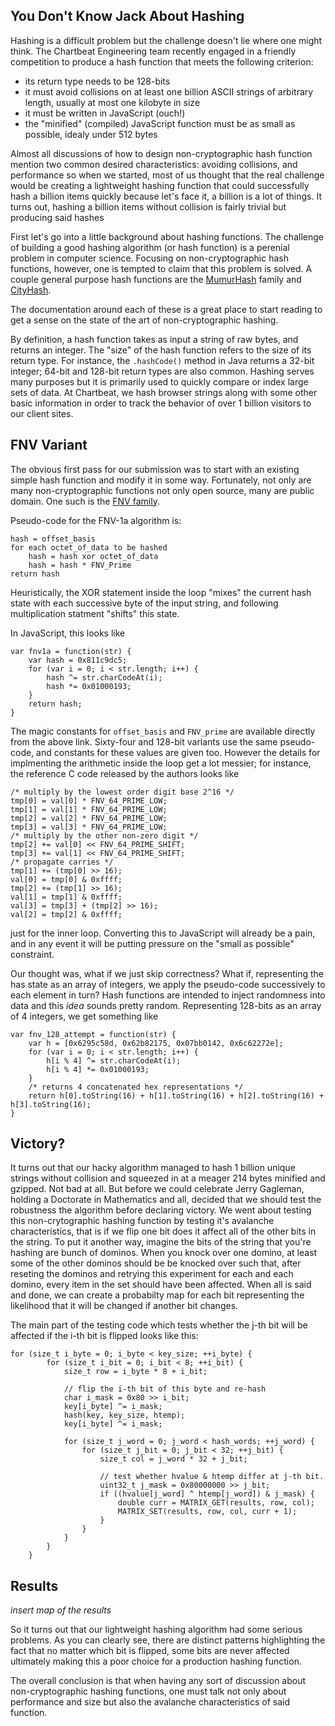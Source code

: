 
## You Don't Know Jack About Hashing

Hashing is a difficult problem but the challenge doesn't lie where one might think. The Chartbeat Engineering team recently engaged in a friendly competition to produce a hash function that meets the following criterion:

- its return type needs to be 128-bits
- it must avoid collisions on at least one billion ASCII strings of arbitrary length, usually at most one kilobyte in size
- it must be written in JavaScript (ouch!)
- the "minified" (compiled) JavaScript function must be as small as
  possible, idealy under 512 bytes

Almost all discussions of how to design non-cryptographic hash function 
mention two common desired characteristics: avoiding collisions, and 
performance so when we started, most of us thought that the real challenge would be 
creating a lightweight hashing function that could successfully hash 
a billion items quickly because let's face it, a billion is a lot of things. 
It turns out, hashing a billion items without collision is fairly 
trivial but producing said hashes 

First let's go into a little background about hashing functions. 
The challenge of building a good hashing algorithm (or hash function) is
a perenial problem in computer science. Focusing on non-cryptographic
hash functions, however, one is tempted to claim that this problem is solved.
A couple general purpose hash functions are the
[MumurHash](https://code.google.com/p/smhasher/) family and
[CityHash](https://code.google.com/p/cityhash/).

The documentation around each of these is a great place to start reading
to get a sense on the state of the art of non-cryptographic hashing.

By definition, a hash function takes as input
a string of raw bytes, and returns an integer. The "size" of the hash function
refers to the size of its return type. For instance, the `.hashCode()` method
in Java returns a 32-bit integer; 64-bit and 128-bit return types are also
common. Hashing serves many purposes but it is primarily used to quickly
compare or index large sets of data. At Chartbeat, we hash browser strings
along with some other basic information in order to track the behavior
of over 1 billion visitors to our client sites.


## FNV Variant

The obvious first pass for our submission was to start with an existing simple
hash function and modify it in some way. Fortunately, not only are many
non-cryptographic functions not only open source, many are public domain.
One such is the [FNV family](http://www.isthe.com/chongo/tech/comp/fnv/).

Pseudo-code for the FNV-1a algorithm is:

    hash = offset_basis
    for each octet_of_data to be hashed
        hash = hash xor octet_of_data
        hash = hash * FNV_Prime
    return hash

Heuristically, the XOR statement inside the loop "mixes" the current hash state
with each successive byte of the input string, and following multiplication
statment "shifts" this state.

In JavaScript, this looks like

    var fnv1a = function(str) {
        var hash = 0x811c9dc5;
        for (var i = 0; i < str.length; i++) {
            hash ^= str.charCodeAt(i);
            hash *= 0x01000193;
        }
        return hash;
    }

The magic constants for `offset_basis` and `FNV_prime` are available directly
from the above link. Sixty-four and 128-bit variants use the same pseudo-code,
and constants for these values are given too. However the details for
implmenting the arithmetic inside the loop get a lot messier; for instance,
the reference C code released by the authors looks like

    /* multiply by the lowest order digit base 2^16 */
    tmp[0] = val[0] * FNV_64_PRIME_LOW;
    tmp[1] = val[1] * FNV_64_PRIME_LOW;
    tmp[2] = val[2] * FNV_64_PRIME_LOW;
    tmp[3] = val[3] * FNV_64_PRIME_LOW;
    /* multiply by the other non-zero digit */
    tmp[2] += val[0] << FNV_64_PRIME_SHIFT;
    tmp[3] += val[1] << FNV_64_PRIME_SHIFT;
    /* propagate carries */
    tmp[1] += (tmp[0] >> 16);
    val[0] = tmp[0] & 0xffff;
    tmp[2] += (tmp[1] >> 16);
    val[1] = tmp[1] & 0xffff;
    val[3] = tmp[3] + (tmp[2] >> 16);
    val[2] = tmp[2] & 0xffff;

just for the inner loop. Converting this to JavaScript will already be a
pain, and in any event it will be putting pressure on the "small as possible"
constraint.

Our thought was, what if we just skip correctness? What if, representing the
has state as an array of integers, we apply the pseudo-code successively to
each element in turn? Hash functions are intended to inject randomness into
data and this _idea_ sounds pretty random. Representing 128-bits as an array
of 4 integers, we get something like

    var fnv_128_attempt = function(str) {
        var h = [0x6295c58d, 0x62b82175, 0x07bb0142, 0x6c62272e];
        for (var i = 0; i < str.length; i++) {
            h[i % 4] ^= str.charCodeAt(i);
            h[i % 4] *= 0x01000193;
        }
        /* returns 4 concatenated hex representations */
        return h[0].toString(16) + h[1].toString(16) + h[2].toString(16) + h[3].toString(16);
    }

## Victory?
It turns out that our hacky algorithm managed to hash 1 billion unique strings 
without collision and squeezed in at a meager 214 bytes minified and gzipped.
Not bad at all. But before we could celebrate Jerry Gagleman, holding a Doctorate
in Mathematics and all, decided that we should test the robustness the algorithm before
declaring victory. We went about testing this non-crytographic hashing function
by testing it's avalanche characteristics, that is if we flip one bit does it affect
all of the other bits in the string. To put it another way, imagine the bits of the string
that you're hashing are bunch of dominos. When you knock over one domino, at least some
of the other dominos should be be knocked over such that, after reseting the dominos
and retrying this experiment for each and each domino, every item in the set should 
have been affected. When all is said and done, we can create a probabilty map for each
bit representing the likelihood that it will be changed if another bit changes.

The main part of the testing code which tests whether the j-th bit will be affected
if the i-th bit is flipped looks like this:

    for (size_t i_byte = 0; i_byte < key_size; ++i_byte) {
            for (size_t i_bit = 0; i_bit < 8; ++i_bit) {
                size_t row = i_byte * 8 + i_bit;

                // flip the i-th bit of this byte and re-hash
                char i_mask = 0x80 >> i_bit;
                key[i_byte] ^= i_mask;
                hash(key, key_size, htemp);
                key[i_byte] ^= i_mask;

                for (size_t j_word = 0; j_word < hash_words; ++j_word) {
                    for (size_t j_bit = 0; j_bit < 32; ++j_bit) {
                        size_t col = j_word * 32 + j_bit;

                        // test whether hvalue & htemp differ at j-th bit.
                        uint32_t j_mask = 0x80000000 >> j_bit;
                        if ((hvalue[j_word] ^ htemp[j_word]) & j_mask) {
                            double curr = MATRIX_GET(results, row, col);
                            MATRIX_SET(results, row, col, curr + 1);
                        }
                    }
                }
            }
        }
        
## Results 

_insert map of the results_

So it turns out that our lightweight hashing algorithm had some serious problems.
As you can clearly see, there are distinct patterns highlighting the fact that no matter
which bit is flipped, some bits are never affected ultimately making this a poor choice
for a production hashing function.

The overall conclusion is that when having any sort of discussion about non-cryptographic
hashing functions, one must talk not only about performance and size but also the avalanche
characteristics of said function. 

